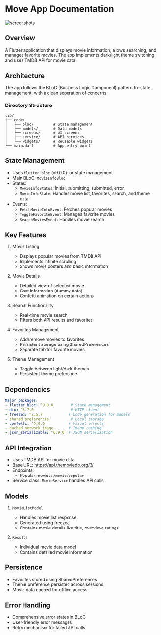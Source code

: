 # Move App Documentation

![screenshots](https://github.com/user-attachments/assets/48506aae-0d46-46b2-85a9-6fc9b6063b94)


## Overview
A Flutter application that displays movie information, allows searching, and manages favorite movies. The app implements dark/light theme switching and uses TMDB API for movie data.



## Architecture
The app follows the BLoC (Business Logic Component) pattern for state management, with a clean separation of concerns:



### Directory Structure
```
lib/
├── code/
│   ├── bloc/         # State management
│   ├── models/       # Data models
│   ├── screens/      # UI screens
│   ├── service/      # API services
│   └── widgets/      # Reusable widgets
└── main.dart         # App entry point
```



## State Management
- Uses `flutter_bloc` (v9.0.0) for state management
- Main BLoC: `MovieInfoBloc`
- States:
  - `MovieInfoStatus`: initial, submitting, submitted, error
  - `MovieInfoState`: Handles movie list, favorites, search, and theme data
- Events:
  - `FetchMovieInfoEvent`: Fetches popular movies
  - `ToggleFavoriteEvent`: Manages favorite movies
  - `SearchMoviesEvent`: Handles movie search



## Key Features
1. Movie Listing
   - Displays popular movies from TMDB API
   - Implements infinite scrolling
   - Shows movie posters and basic information



2. Movie Details
   - Detailed view of selected movie
   - Cast information (dummy data)
   - Confetti animation on certain actions



3. Search Functionality
   - Real-time movie search
   - Filters both API results and favorites



4. Favorites Management
   - Add/remove movies to favorites
   - Persistent storage using SharedPreferences
   - Separate tab for favorite movies



5. Theme Management
   - Toggle between light/dark themes
   - Persistent theme preference



## Dependencies
```yaml
Major packages:
- flutter_bloc: ^9.0.0        # State management
- dio: ^5.7.0                 # HTTP client
- freezed: ^2.5.7            # Code generation for models
- shared_preferences          # Local storage
- confetti: ^0.8.0           # Visual effects
- cached_network_image       # Image caching
- json_serializable: ^6.9.0  # JSON serialization
```



## API Integration
- Uses TMDB API for movie data
- Base URL: https://api.themoviedb.org/3/
- Endpoints:
  - Popular movies: `/movie/popular`
- Service class: `MovieService` handles API calls



## Models
1. `MovieListModel`
   - Handles movie list response
   - Generated using freezed
   - Contains movie details like title, overview, ratings



2. `Results`
   - Individual movie data model
   - Contains detailed movie information



## Persistence
- Favorites stored using SharedPreferences
- Theme preference persisted across sessions
- Movie data cached for offline access



## Error Handling
- Comprehensive error states in BLoC
- User-friendly error messages
- Retry mechanism for failed API calls
